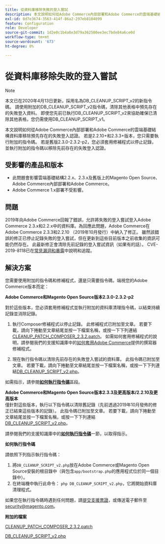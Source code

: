 ```yaml
---
title: 從資料庫移除失敗的登入嘗試
description: 本文說明如何從Adobe Commerce內部部署和Adobe Commerce的雲端基礎結構資料庫移除預先存在的失敗登入認證。 若是2.2.10+和2.3.3+版本，您只需要執行附加的指令碼。 若是舊版2.3.0-2.3.2-p2，您必須套用修補程式以停止記錄，並執行附加的指令碼以移除先前存在的失敗登入認證。
exl-id: 0d7e3674-3563-414f-86a2-297eb8104099
feature: Configuration
role: Developer
source-git-commit: 1d2e0c1b4a8e3d79a362500ee3ec7bde84a6ce0d
workflow-type: tm+mt
source-wordcount: '673'
ht-degree: 0%

---
```


# 從資料庫移除失敗的登入嘗試

>[!NOTE]
>
>本文已在2020年4月13日更新，採用名為DB\_CLEANUP\_SCRIPT\_v2的新指令碼。 請使用附加的DB\_CLEANUP\_SCRIPT\_v2指令碼，清除其他表格中預先存在的失敗登入資料。 即使您先前已執行DB\_CLEANUP\_SCRIPT\_v2來協助確保已清除其他表格，您仍需使用DB\_CLEANUP\_SCRIPT\_v1。

本文說明如何從Adobe Commerce內部部署和Adobe Commerce的雲端基礎結構資料庫移除預先存在的失敗登入認證。 若是2.2.10+和2.3.3+版本，您只需要執行附加的指令碼。 若是舊版2.3.0-2.3.2-p2，您必須套用修補程式以停止記錄，並執行附加的指令碼以移除先前存在的失敗登入認證。

## **受影響的產品和版本**

* 此問題會影響雲端基礎結構2.2.x、2.3.x及舊版上的Magento Open Source、Adobe Commerce內部部署和Adobe Commerce。
* Adobe Commerce 1.x部署不受影響。

## 問題

2019年向Adobe Commerce回報了錯誤，允許將失敗的登入嘗試登入Adobe Commerce 2.3.x和2.2.x中的資料庫。為回應此問題，Adobe Commerce在Adobe Commerce 2.3.3和2.2.10 （2019年10月發行）中納入了修正。 雖然該錯誤的修正已停止記錄失敗的登入嘗試，但在更新到這些目前版本之前收集的資訊可能仍然存在。 此最新修正會清除先前記錄的登入嘗試資訊（如果有的話）。   CVE-2019-8118已在[常見漏洞和暴露](https://cve.mitre.org/cgi-bin/cvename.cgi?name=CVE-2019-8118)中說明和追蹤。

## 解決方案

您需要使用附加的指令碼和修補程式，還是只需要指令碼，端視您的Adobe Commerce版本而定：

**Adobe Commerce和Magento Open Source版本2.3.0-2.3.2-p2**

對於這些版本，您必須套用修補程式並執行附加的資料庫清理指令碼，以結束持續記錄並消除記錄。

1. 執行Composer修補程式以停止記錄。 此修補程式已附加至文章。 若要下載，請向下捲動至文章結尾並按一下檔案名稱，或按一下下列連結[CLEANUP\_PATCH\_COMPOSER\_2.3.2.patch](assets/CLEANUP_PATCH_COMPOSER_2.3.2.patch.zip)。 如需如何套用修補程式的說明，請參閱我們的支援知識庫中的[如何套用Adobe Commerce](/help/how-to/general/how-to-apply-a-composer-patch-provided-by-magento.md)提供的撰寫器修補程式。

1. 現在執行指令碼以清除先前存在的失敗登入嘗試的資料庫。 此指令碼已附加至文章。 若要下載，請向下捲動至文章結尾並按一下檔案名稱，或按一下下列連結[DB\_CLEANUP\_SCRIPT\_v2.php](assets/DB_CLEANUP_SCRIPT_v2.php.zip)。

如需指示，請參閱&#x200B;[**如何執行指令碼**](/help/troubleshooting/known-issues-patches-attached/remove-failed-login-attempts-from-the-database.md#run_script)&#x200B;區段。

**Adobe Commerce和Magento Open Source版本2.3.3及更高版本/2.2.10及更高版本**<br>
僅針對這些版本，執行以下指令碼以清除舊記錄（先前透過2019年10月發佈的修正已結束這些版本的記錄）。 此指令碼已附加至文章。 若要下載，請向下捲動至文章結尾並按一下檔案名稱，或按一下下列連結[DB\_CLEANUP\_SCRIPT\_v2.php](assets/DB_CLEANUP_SCRIPT_v2.php.zip)。

請參閱我們的支援知識庫中的&#x200B;[**如何執行指令碼**](/help/troubleshooting/known-issues-patches-attached/remove-failed-login-attempts-from-the-database.md#run_script)&#x200B;一節，以取得指示。

**如何執行指令碼**

請依照下列指示執行指令碼：

1. 將`DB_CLEANUP_SCRIPT_v2.php`放在Adobe Commerce或Magento Open Source安裝的根目錄中（與包含`app/bootstrap.php`的應用程式位於同一個目錄中）。
1. 在終端機中執行此命令： `php DB_CLEANUP_SCRIPT_v2.php`，它將開始資料庫清理程式。

如果您在執行指令碼時遇到任何問題，請[提交支援票證](/help/help-center-guide/help-center/magento-help-center-user-guide.md#submit-ticket)，或傳送電子郵件至[security@magento.com](mailto:security@magento.com)。

**附加的檔案**

[CLEANUP\_PATCH\_COMPOSER\_2.3.2.patch](assets/CLEANUP_PATCH_COMPOSER_2.3.2.patch.zip)

[DB\_CLEANUP\_SCRIPT\_v2.php](assets/DB_CLEANUP_SCRIPT_v2.php.zip)

